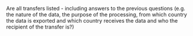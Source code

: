 Are all transfers listed - including answers to the previous questions (e.g. the nature of the data, the purpose of the processing, from which country the data is exported and which country receives the data and who the recipient of the transfer is?)